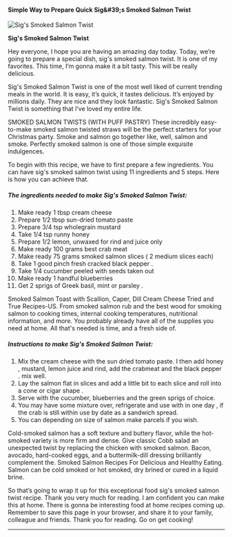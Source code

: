             

#### Simple Way to Prepare Quick Sig&amp;#39;s Smoked Salmon Twist

![Sig's Smoked Salmon Twist](https://img-global.cpcdn.com/recipes/4555129862750208/751x532cq70/sigs-smoked-salmon-twist-recipe-main-photo.jpg)

**Sig's Smoked Salmon Twist**

Hey everyone, I hope you are having an amazing day today. Today, we’re going to prepare a special dish, sig's smoked salmon twist. It is one of my favorites. This time, I’m gonna make it a bit tasty. This will be really delicious.

Sig's Smoked Salmon Twist is one of the most well liked of current trending meals in the world. It is easy, it’s quick, it tastes delicious. It’s enjoyed by millions daily. They are nice and they look fantastic. Sig's Smoked Salmon Twist is something that I’ve loved my entire life.

SMOKED SALMON TWISTS (WITH PUFF PASTRY) These incredibly easy-to-make smoked salmon twisted straws will be the perfect starters for your Christmas party. Smoke and salmon go together like, well, salmon and smoke. Perfectly smoked salmon is one of those simple exquisite indulgences.

To begin with this recipe, we have to first prepare a few ingredients. You can have sig's smoked salmon twist using 11 ingredients and 5 steps. Here is how you can achieve that.

##### The ingredients needed to make Sig's Smoked Salmon Twist:

1.  Make ready 1 tbsp cream cheese
2.  Prepare 1/2 tbsp sun-dried tomato paste
3.  Prepare 3/4 tsp wholegrain mustard
4.  Take 1/4 tsp runny honey
5.  Prepare 1/2 lemon, unwaxed for rind and juice only
6.  Make ready 100 grams best crab meat
7.  Make ready 75 grams smoked salmon slices ( 2 medium slices each)
8.  Take 1 good pinch fresh cracked black pepper .
9.  Take 1/4 cucumber peeled with seeds taken out
10.  Make ready 1 handful blueberries
11.  Get 2 sprigs of Greek basil, mint or parsley .

Smoked Salmon Toast with Scallion, Caper, Dill Cream Cheese Tried and True Recipes-US. From smoked salmon rub and the best wood for smoking salmon to cooking times, internal cooking temperatures, nutritional information, and more. You probably already have all of the supplies you need at home. All that's needed is time, and a fresh side of.

##### Instructions to make Sig's Smoked Salmon Twist:

1.  Mix the cream cheese with the sun dried tomato paste. I then add honey , mustard, lemon juice and rind, add the crabmeat and the black pepper . mix well.
2.  Lay the salmon flat in slices and add a little bit to each slice and roll into a cone or cigar shape .
3.  Serve with the cucumber, blueberries and the green sprigs of choice.
4.  You may have some mixture over, refrigerate and use with in one day , if the crab is still within use by date as a sandwich spread.
5.  You can depending on size of salmon make parcels if you wish.

Cold-smoked salmon has a soft texture and buttery flavor, while the hot-smoked variety is more firm and dense. Give classic Cobb salad an unexpected twist by replacing the chicken with smoked salmon. Bacon, avocado, hard-cooked eggs, and a buttermilk-dill dressing brilliantly complement the. Smoked Salmon Recipes For Delicious and Healthy Eating. Salmon can be cold smoked or hot smoked, dry brined or cured in a liquid brine.

So that’s going to wrap it up for this exceptional food sig's smoked salmon twist recipe. Thank you very much for reading. I am confident you can make this at home. There is gonna be interesting food at home recipes coming up. Remember to save this page in your browser, and share it to your family, colleague and friends. Thank you for reading. Go on get cooking!

* * *